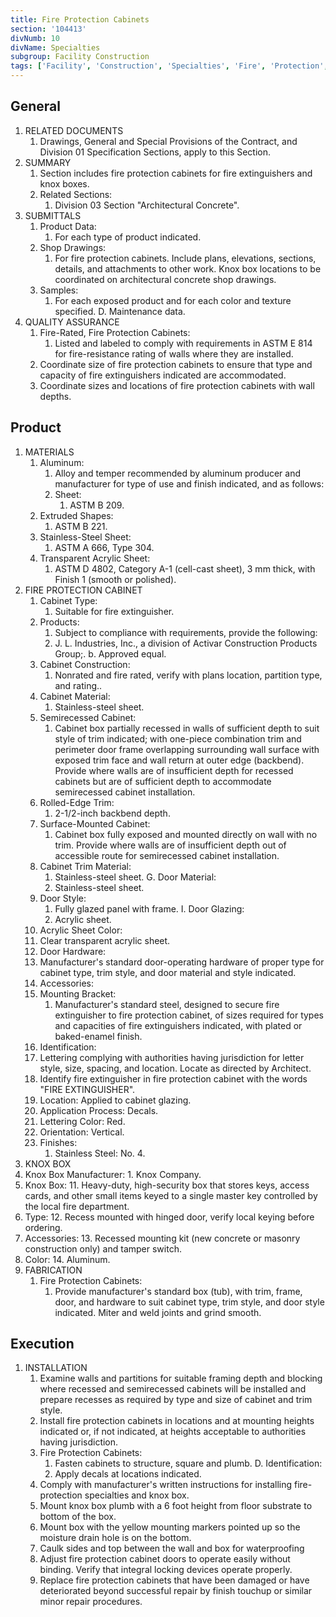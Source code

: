 ```yaml
---
title: Fire Protection Cabinets
section: '104413'
divNumb: 10
divName: Specialties
subgroup: Facility Construction
tags: ['Facility', 'Construction', 'Specialties', 'Fire', 'Protection', 'Cabinets']
---
```

## General

1. RELATED DOCUMENTS
   1. Drawings, General and Special Provisions of the Contract, and Division 01 Specification Sections, apply to this Section.
2. SUMMARY
   1. Section includes fire protection cabinets for fire extinguishers and knox boxes. 
   1. Related Sections:
      1. Division 03 Section "Architectural Concrete".
3. SUBMITTALS
   1. Product Data:
      1. For each type of product indicated.
   1. Shop Drawings:
      1. For fire protection cabinets. Include plans, elevations, sections, details, and attachments to other work. Knox box locations to be coordinated on architectural concrete shop drawings.
   1. Samples:
      1. For each exposed product and for each color and texture specified. D. Maintenance data.
4. QUALITY ASSURANCE
   1. Fire-Rated, Fire Protection Cabinets:
      1. Listed and labeled to comply with requirements in ASTM E 814 for fire-resistance rating of walls where they are installed.
   1. Coordinate size of fire protection cabinets to ensure that type and capacity of fire extinguishers indicated are accommodated.
   1. Coordinate sizes and locations of fire protection cabinets with wall depths.

## Product

1. MATERIALS
   1. Aluminum:
      1. Alloy and temper recommended by aluminum producer and manufacturer for type of use and finish indicated, and as follows:
      1. Sheet:
         1. ASTM B 209.
   2. Extruded Shapes:
      1. ASTM B 221.
   3. Stainless-Steel Sheet:
      1. ASTM A 666, Type 304.
   4. Transparent Acrylic Sheet:
      1. ASTM D 4802, Category A-1 (cell-cast sheet), 3 mm thick, with Finish 1 (smooth or polished).
2. FIRE PROTECTION CABINET
   1. Cabinet Type:
      1. Suitable for fire extinguisher.
   2. Products:
      1. Subject to compliance with requirements, provide the following:
      2. J. L. Industries, Inc., a division of Activar Construction Products Group;. b. Approved equal.
   3. Cabinet Construction:
      1. Nonrated and fire rated, verify with plans location, partition type, and rating..
   4. Cabinet Material:
      1. Stainless-steel sheet.
   5. Semirecessed Cabinet:
      1. Cabinet box partially recessed in walls of sufficient depth to suit style of trim indicated; with one-piece combination trim and perimeter door frame overlapping surrounding wall surface with exposed trim face and wall return at outer edge (backbend). Provide where walls are of insufficient depth for recessed cabinets but are of sufficient depth to accommodate semirecessed cabinet installation.
   6. Rolled-Edge Trim:
      1. 2-1/2-inch backbend depth.
   7. Surface-Mounted Cabinet:
      1. Cabinet box fully exposed and mounted directly on wall with no trim. Provide where walls are of insufficient depth out of accessible route for semirecessed cabinet installation.
   8. Cabinet Trim Material:
      1. Stainless-steel sheet. G. Door Material:
      2. Stainless-steel sheet.
   9. Door Style:
      1. Fully glazed panel with frame. I. Door Glazing:
      2. Acrylic sheet.
   10. Acrylic Sheet Color:
      3. Clear transparent acrylic sheet.
   11. Door Hardware:
      4. Manufacturer's standard door-operating hardware of proper type for cabinet type, trim style, and door material and style indicated.
   12. Accessories:
      5. Mounting Bracket:
         1. Manufacturer's standard steel, designed to secure fire extinguisher to fire protection cabinet, of sizes required for types and capacities of fire extinguishers indicated, with plated or baked-enamel finish.
   13. Identification:
      6. Lettering complying with authorities having jurisdiction for letter style, size, spacing, and location. Locate as directed by Architect.
      7. Identify fire extinguisher in fire protection cabinet with the words "FIRE EXTINGUISHER".
      8. Location: Applied to cabinet glazing.
   14. Application Process: Decals.
   15. Lettering Color: Red.
   16. Orientation: Vertical.
   17. Finishes:
       1.  Stainless Steel: No. 4.
18. KNOX BOX
   9.  Knox Box Manufacturer:
      1. Knox Company.
   10. Knox Box:
      11. Heavy-duty, high-security box that stores keys, access cards, and other small items keyed to a single master key controlled by the local fire department.
   19. Type:
      12. Recess mounted with hinged door, verify local keying before ordering.
   20. Accessories:
      13. Recessed mounting kit (new concrete or masonry construction only) and tamper switch.
   21. Color:
      14. Aluminum.
3. FABRICATION
   1. Fire Protection Cabinets:
      1. Provide manufacturer's standard box (tub), with trim, frame, door, and hardware to suit cabinet type, trim style, and door style indicated. Miter and weld joints and grind smooth.

## Execution

1. INSTALLATION
   1. Examine walls and partitions for suitable framing depth and blocking where recessed and semirecessed cabinets will be installed and prepare recesses as required by type and size of cabinet and trim style.
   1. Install fire protection cabinets in locations and at mounting heights indicated or, if not indicated, at heights acceptable to authorities having jurisdiction.
   1. Fire Protection Cabinets:
      1. Fasten cabinets to structure, square and plumb. D. Identification:
      1. Apply decals at locations indicated.
   1. Comply with manufacturer's written instructions for installing fire-protection specialties and knox box.
   2. Mount knox box plumb with a 6 foot height from floor substrate to bottom of the box.
   3. Mount box with the yellow mounting markers pointed up so the moisture drain hole is on the bottom.
   4. Caulk sides and top between the wall and box for waterproofing
   5. Adjust fire protection cabinet doors to operate easily without binding. Verify that integral locking devices operate properly.
   6. Replace fire protection cabinets that have been damaged or have deteriorated beyond successful repair by finish touchup or similar minor repair procedures.
